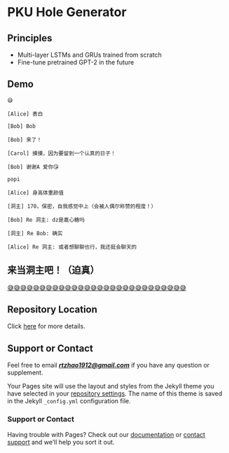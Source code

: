 # PKU Hole Generator

## Principles

- Multi-layer LSTMs and GRUs trained from scratch
- Fine-tune pretrained GPT-2 in the future

## Demo
```
😅

[Alice] 表白

[Bob] Bob

[Bob] 来了！

[Carol] 摸摸，因为要留到一个认真的日子！

[Bob] 谢谢A 爱你😘
```
```
popi

[Alice] 身高体重颜值

[洞主] 170，保密，自我感觉中上（会被人偶尔称赞的程度！）

[Bob] Re 洞主: dz是嘉心糖吗

[洞主] Re Bob: 确实

[Alice] Re 洞主: 或者想聊聊也行，我还挺会聊天的
```

## 来当洞主吧！（迫真）

[😅😅😅😅😅😅😅😅😅😅😅😅😅😅😅😅😅😅😅😅😅😅😅😅😅😅😅😅](https://share.streamlit.io/hirojifukuyama/pkuhole/app.py)

## Repository Location

Click [here](https://github.com/HirojiFukuyama/pkuhole) for more details.

## Support or Contact

Feel free to email ***rtzhao1912@gmail.com*** if you have any question or supplement.

Your Pages site will use the layout and styles from the Jekyll theme you have selected in your [repository settings](https://github.com/HirojiFukuyama/pkuhole/settings/pages). The name of this theme is saved in the Jekyll `_config.yml` configuration file.

### Support or Contact

Having trouble with Pages? Check out our [documentation](https://docs.github.com/categories/github-pages-basics/) or [contact support](https://support.github.com/contact) and we’ll help you sort it out.
